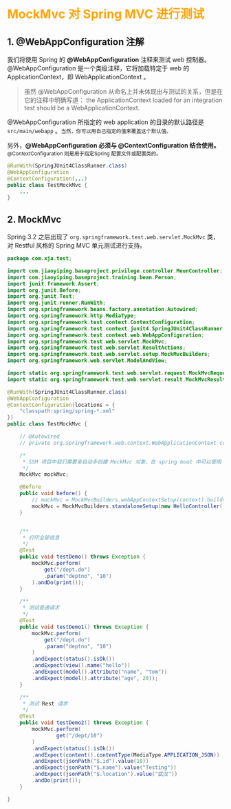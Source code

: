 # <font color="orange">MockMvc 对 Spring MVC 进行测试</font>

## 1. @WebAppConfiguration 注解

我们将使用 Spring 的 **@WebAppConfiguration** 注释来测试 web 控制器。@WebAppConfiguration 是一个类级注释，它将加载特定于 web 的 ApplicationContext，即 WebApplicationContext 。

> 虽然 @WebAppConfiguration 从命名上并未体现出与测试的关系，但是在它的注释中明确写道： the ApplicationContext loaded for an integration test should be a WebApplicationContext.

@WebAppConfiguration 所指定的 web application 的目录的默认路径是 `src/main/webapp` 。<small>当然，你可以用自己指定的值来覆盖这个默认值。</small>

另外，**@WebAppConfiguration 必须与 @ContextConfiguration 结合使用。**<small>@ContextConfiguration 则是用于指定Spring 配置文件或配置类的。</small>

```java
@RunWith(SpringJUnit4ClassRunner.class)
@WebAppConfiguration
@ContextConfiguration(...) 
public class TestMockMvc {
    ...
}
```

## 2. MockMvc 

Spring 3.2 之后出现了 `org.springframework.test.web.servlet.MockMvc` 类，对 Restful 风格的 Spring MVC 单元测试进行支持。

```java
package com.xja.test;

import com.jiaoyiping.baseproject.privilege.controller.MeunController;
import com.jiaoyiping.baseproject.training.bean.Person;
import junit.framework.Assert;
import org.junit.Before;
import org.junit.Test;
import org.junit.runner.RunWith;
import org.springframework.beans.factory.annotation.Autowired;
import org.springframework.http.MediaType;
import org.springframework.test.context.ContextConfiguration;
import org.springframework.test.context.junit4.SpringJUnit4ClassRunner;
import org.springframework.test.context.web.WebAppConfiguration;
import org.springframework.test.web.servlet.MockMvc;
import org.springframework.test.web.servlet.ResultActions;
import org.springframework.test.web.servlet.setup.MockMvcBuilders;
import org.springframework.web.servlet.ModelAndView;

import static org.springframework.test.web.servlet.request.MockMvcRequestBuilders.*;
import static org.springframework.test.web.servlet.result.MockMvcResultMatchers.*;

@RunWith(SpringJUnit4ClassRunner.class)
@WebAppConfiguration
@ContextConfiguration(locations = {
    "classpath:spring/spring-*.xml" 
}) 
public class TestMockMvc {

    // @Autowired
    // private org.springframework.web.context.WebApplicationContext context;

    /*
     * SSM 项目中我们需要亲自动手创建 MockMvc 对象，在 spring boot 中可以使用 @WebMvcTest 注解，就可以直接 @Autowired 了。
     */
    MockMvc mockMvc;

    @Before
    public void before() {
        // mockMvc = MockMvcBuilders.webAppContextSetup(context).build();
        mockMvc = MockMvcBuilders.standaloneSetup(new HelloController()).build();
    }


    /**
     * 打印全部信息
     */
    @Test
    public void testDemo() throws Exception {
        mockMvc.perform(
            get("/dept.do")
            .param("deptno", "10")
        ).andDo(print());
    }

    /**
     * 测试普通请求
     */
    @Test
    public void testDemo1() throws Exception {
        mockMvc.perform(
            get("/dept.do")
            .param("deptno", "10")
        )
        .andExpect(status().isOk())
        .andExpect(view().name("hello"))
        .andExpect(model().attribute("name", "tom"))
        .andExpect(model().attribute("age", 20));
    }

    /**
     * 测试 Rest 请求
     */
    @Test
    public void testDemo2() throws Exception {
        mockMvc.perform(
                get("/dept/10")
        )
        .andExpect(status().isOk())
        .andExpect(content().contentType(MediaType.APPLICATION_JSON))
        .andExpect(jsonPath("$.id").value(10))
        .andExpect(jsonPath("$.name").value("Testing"))
        .andExpect(jsonPath("$.location").value("武汉"))
        .andDo(print());
    }

}
```